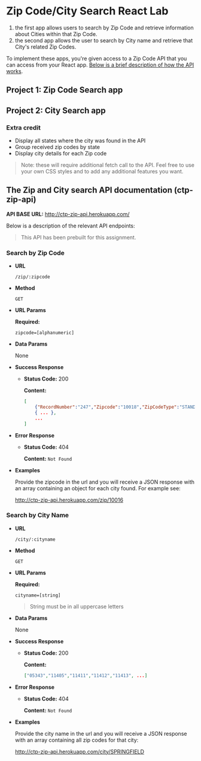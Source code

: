# Zip Code/City Search React Lab

1. the first app allows users to search by Zip Code and retrieve information about Cities within that Zip Code.
2. the second app allows the user to search by City name and retrieve that City's related Zip Codes.

To implement these apps, you're given access to a Zip Code API that you can access from your React app. [Below is a brief description of how the API works](#the-zip-and-city-search-api-documentation-ctp-zip-api).

## Project 1: Zip Code Search app




## Project 2: City Search app




### Extra credit

- Display all states where the city was found in the API
- Group received zip codes by state
- Display city details for each Zip code

> Note: these will require additional fetch call to the API. Feel free to use your own CSS styles and to add any additional features you want.



## The Zip and City search API documentation (ctp-zip-api)

**API BASE URL:** http://ctp-zip-api.herokuapp.com/

Below is a description of the relevant API endpoints:

> This API has been prebuilt for this assignment.

### Search by Zip Code

* **URL**

  `/zip/:zipcode`

* **Method**

  `GET`

* **URL Params**

  **Required:**

  `zipcode=[alphanumeric]`

* **Data Params**

  None

* **Success Response**

  * **Status Code:** 200

    **Content:**
    ```JSON
    [
        {"RecordNumber":"247","Zipcode":"10018","ZipCodeType":"STANDARD","City":"NEW YORK","State":"NY","LocationType":"PRIMARY","Lat":"40.71","Long":"-73.99","Xaxis":"0.20","Yaxis":"-0.72","Zaxis":"0.65","WorldRegion":"NA","Country":"US","LocationText":"New York, NY","Location":"NA-US-NY-NEW YORK","Decommisioned":"false","TaxReturnsFiled":"4416","EstimatedPopulation":"5928","TotalWages":"810026753","Notes":""},
        { ... },
        ...
    ]
    ```

* **Error Response**

  * **Status Code:** 404

    **Content:** `Not Found`

* **Examples**

  Provide the zipcode in the url and you will receive a JSON response with an array containing an object for each city found. For example see:

  http://ctp-zip-api.herokuapp.com/zip/10016


### Search by City Name

* **URL**

  `/city/:cityname`

* **Method**

  `GET`

* **URL Params**

  **Required:**

  `cityname=[string]`

  > String must be in all uppercase letters

* **Data Params**

  None

* **Success Response**

  * **Status Code:** 200

    **Content:**
    ```JSON
    ["05343","11405","11411","11412","11413", ...]
    ```

* **Error Response**

  * **Status Code:** 404

    **Content:** `Not Found`

* **Examples**

  Provide the city name in the url and you will receive a JSON response with an array containing all zip codes for that city:

  http://ctp-zip-api.herokuapp.com/city/SPRINGFIELD
